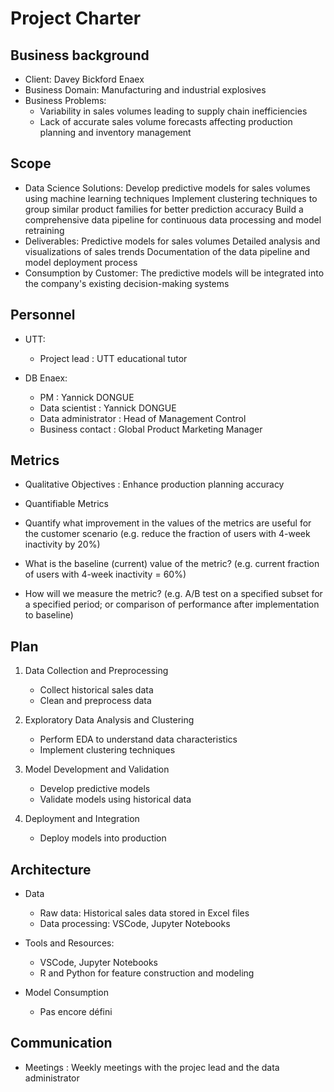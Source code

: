 # Project Charter

## Business background

* Client: Davey Bickford Enaex
* Business Domain: Manufacturing and industrial explosives
* Business Problems:
  * Variability in sales volumes leading to supply chain inefficiencies
  * Lack of accurate sales volume forecasts affecting production planning and inventory management

## Scope

* Data Science Solutions:
    Develop predictive models for sales volumes using machine learning techniques
    Implement clustering techniques to group similar product families for better prediction accuracy
    Build a comprehensive data pipeline for continuous data processing and model retraining
* Deliverables:
    Predictive models for sales volumes
    Detailed analysis and visualizations of sales trends
    Documentation of the data pipeline and model deployment process
* Consumption by Customer:
    The predictive models will be integrated into the company's existing decision-making systems

## Personnel

* UTT:
  * Project lead : UTT educational tutor

* DB Enaex:
  * PM : Yannick DONGUE
  * Data scientist : Yannick DONGUE
  * Data administrator : Head of Management Control
  * Business contact : Global Product Marketing Manager

## Metrics

* Qualitative Objectives : Enhance production planning accuracy
* Quantifiable Metrics

* Quantify what improvement in the values of the metrics are useful for the customer scenario (e.g. reduce the  fraction of users with 4-week inactivity by 20%)
* What is the baseline (current) value of the metric? (e.g. current fraction of users with 4-week inactivity = 60%)
* How will we measure the metric? (e.g. A/B test on a specified subset for a specified period; or comparison of performance after implementation to baseline)

## Plan

1. Data Collection and Preprocessing

   * Collect historical sales data
   * Clean and preprocess data

2. Exploratory Data Analysis and Clustering

   * Perform EDA to understand data characteristics
   * Implement clustering techniques
  
3. Model Development and Validation
  
   * Develop predictive models
   * Validate models using historical data

4. Deployment and Integration

   * Deploy models into production

## Architecture

* Data
  * Raw data: Historical sales data stored in Excel files
  * Data processing: VSCode, Jupyter Notebooks

* Tools and Resources:
  * VSCode, Jupyter Notebooks
  * R and Python for feature construction and modeling

* Model Consumption
  * Pas encore défini

## Communication

* Meetings :
  Weekly meetings with the projec lead and the data administrator
